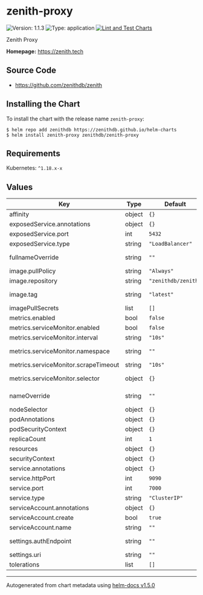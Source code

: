 # zenith-proxy

![Version: 1.1.3](https://img.shields.io/badge/Version-1.1.3-informational?style=flat-square) ![Type: application](https://img.shields.io/badge/Type-application-informational?style=flat-square) [![Lint and Test Charts](https://github.com/zenithdb/helm-charts/actions/workflows/lint-test.yaml/badge.svg)](https://github.com/zenithdb/helm-charts/actions/workflows/lint-test.yaml)

Zenith Proxy

**Homepage:** https://zenith.tech

## Source Code

* <https://github.com/zenithdb/zenith>

## Installing the Chart

To install the chart with the release name `zenith-proxy`:

```console
$ helm repo add zenithdb https://zenithdb.github.io/helm-charts
$ helm install zenith-proxy zenithdb/zenith-proxy
```

## Requirements

Kubernetes: `^1.18.x-x`

## Values

| Key | Type | Default | Description |
|-----|------|---------|-------------|
| affinity | object | `{}` | Affinity for pod assignment |
| exposedService.annotations | object | `{}` | Annotations to add to the exposed service |
| exposedService.port | int | `5432` | Exposed Service proxy port |
| exposedService.type | string | `"LoadBalancer"` | Exposed service type |
| fullnameOverride | string | `""` | String to fully override zenith-proxy.fullname template |
| image.pullPolicy | string | `"Always"` | image pull policy |
| image.repository | string | `"zenithdb/zenith"` | Zenithdb image repository |
| image.tag | string | `"latest"` | Overrides the image tag whose default is the chart appVersion. |
| imagePullSecrets | list | `[]` | Specify docker-registry secret names as an array |
| metrics.enabled | bool | `false` | Enable prometheus metrcis autodiscovery |
| metrics.serviceMonitor.enabled | bool | `false` | Create ServiceMonitor resource |
| metrics.serviceMonitor.interval | string | `"10s"` | Interval in which prometheus scrapes |
| metrics.serviceMonitor.namespace | string | `""` | The namespace in which the ServiceMonitor will be created, if empty then Release.Namespace used |
| metrics.serviceMonitor.scrapeTimeout | string | `"10s"` | Scrape Timeout duration for prometheus |
| metrics.serviceMonitor.selector | object | `{}` | Additional labels to attach (used by Prometheus operator) |
| nameOverride | string | `""` | String to partially override zenith-proxy.fullname template (will maintain the release name) |
| nodeSelector | object | `{}` | Node labels for pod assignment. |
| podAnnotations | object | `{}` | Annotations for zenith-proxy pods |
| podSecurityContext | object | `{}` | zenith-proxy's pods Security Context |
| replicaCount | int | `1` |  |
| resources | object | `{}` |  |
| securityContext | object | `{}` | zenith-proxy's containers Security Context |
| service.annotations | object | `{}` | Annotations to add to the service |
| service.httpPort | int | `9090` | Http management port |
| service.port | int | `7000` | Service management port |
| service.type | string | `"ClusterIP"` | Service type |
| serviceAccount.annotations | object | `{}` | Annotations to add to the service account |
| serviceAccount.create | bool | `true` |  |
| serviceAccount.name | string | `""` |  |
| settings.authEndpoint | string | `""` | auth endpoint, e.g. "http://console.zenith/authenticate_proxy_request/" |
| settings.uri | string | `""` |  |
| tolerations | list | `[]` | Tolerations for pod assignment. |

----------------------------------------------
Autogenerated from chart metadata using [helm-docs v1.5.0](https://github.com/norwoodj/helm-docs/releases/v1.5.0)
